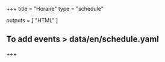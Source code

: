 +++
title = "Horaire"
type = "schedule"

outputs = [
  "HTML"
]

## To add events > data/en/schedule.yaml
+++
